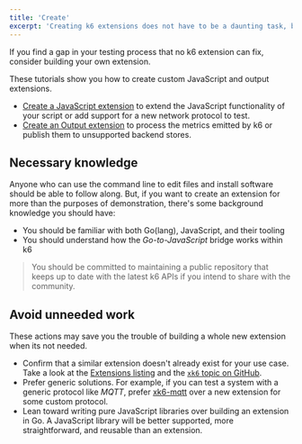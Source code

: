 ```yaml
---
title: 'Create'
excerpt: 'Creating k6 extensions does not have to be a daunting task, but there are some prerequisites to succeed.'
---
```


If you find a gap in your testing process that no k6 extension can fix,
consider building your own extension.

These tutorials show you how to create custom JavaScript and output extensions.

* [Create a JavaScript extension](/extensions/getting-started/create/javascript-extensions/)
to extend the JavaScript functionality of your script or add support for a new network protocol to test.
* [Create an Output extension](/extensions/getting-started/create/output-extensions/)
to process the metrics emitted by k6 or publish them to unsupported backend stores.

## Necessary knowledge

Anyone who can use the command line to edit files and install software should be able to follow along.
But, if you want to create an extension for more than the purposes of demonstration,
there's some background knowledge you should have:

* You should be familiar with both Go(lang), JavaScript, and their tooling
* You should understand how the _Go-to-JavaScript_ bridge works within k6

> You should be committed to maintaining a public repository that keeps up to date
> with the latest k6 APIs if you intend to share with the community.

## Avoid unneeded work

These actions may save you the trouble of building a whole new extension when its not needed.

- Confirm that a similar extension doesn't already exist for your use case. Take a look at
the [Extensions listing](/extensions/getting-started/explore) and the [`xk6` topic on GitHub](https://github.com/topics/xk6).
- Prefer generic solutions. For example, if you can test a system with a generic protocol like _MQTT_, prefer
[xk6-mqtt](https://github.com/pmalhaire/xk6-mqtt) over a new extension for some custom protocol.
- Lean toward writing pure JavaScript libraries over building an extension in Go.
A JavaScript library will be better supported, more straightforward, and reusable than an extension.

